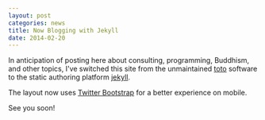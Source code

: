 ```yaml
---
layout: post
categories: news
title: Now Blogging with Jekyll
date: 2014-02-20
---
```


In anticipation of posting here about consulting, programming, Buddhism,
and other topics, I&apos;ve switched this site from the unmaintained 
[toto] software to the static authoring platform [jekyll].

The layout now uses [Twitter Bootstrap] for a better experience on mobile.

See you soon!


[toto]: https://github.com/cloudhead/toto
[jekyll]: http://jekyllrb.com/
[Twitter Bootstrap]: http://getbootstrap.com/

